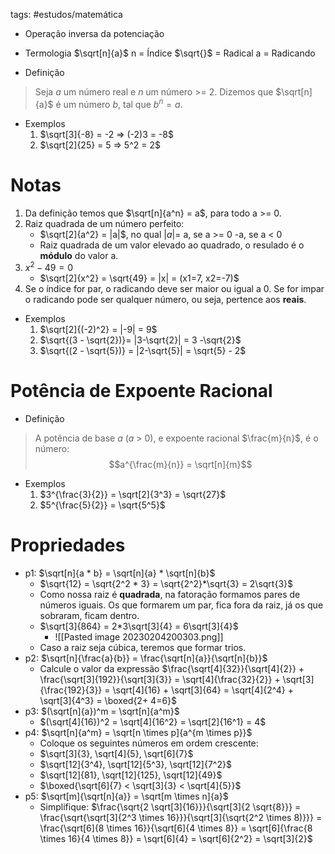 tags: #estudos/matemática 

- Operação inversa da potenciação

- Termologia
$\sqrt[n]{a}$
n = Índice
$\sqrt{}$ = Radical
a = Radicando

- Definição
> Seja *a* um número real e *n* um número >= 2. Dizemos que $\sqrt[n]{a}$ é um número *b*, tal que $b^n = a$.

- Exemplos
	1. $\sqrt[3]{-8} = -2 => (-2)3 = -8$ 
	2. $\sqrt[2]{25} = 5 => 5^2 = 2$

# Notas
1. Da definição temos que $\sqrt[n]{a^n} = a$, para todo a >= 0.
2. Raiz quadrada de um número perfeito:
	- $\sqrt[2]{a^2} = |a|$, no qual $|a| =$ a, se a >= 0
						    -a, se a < 0	
	- Raiz quadrada de um valor elevado ao quadrado, o resulado é o **módulo** do valor a.
3. $x^2 - 49 = 0$ 
	- $\sqrt[2]{x^2} = \sqrt{49} = |x| = (x1=7, x2=-7)$
4. Se o índice for par, o radicando deve ser maior ou igual a 0. Se for impar o radicando pode ser qualquer número, ou seja, pertence aos **reais**.

- Exemplos
	1. $\sqrt[2]{(-2)^2} = |-9| = 9$ 
	2. $\sqrt{(3 - \sqrt{2})}= |3-\sqrt{2}| = 3 -\sqrt{2}$ 
	3. $\sqrt{(2 - \sqrt{5})} = |2-\sqrt{5}| = \sqrt{5} - 2$ 

# Potência de Expoente Racional
- Definição
> A potência de base *a* (*a* > 0), e expoente racional $\frac{m}{n}$, é o número:
> $$a^{\frac{m}{n}} = \sqrt[n]{m}$$
- Exemplos
	1. $3^{\frac{3}{2}} = \sqrt[2]{3^3} = \sqrt{27}$  
	2. $5^{\frac{5}{2}} = \sqrt{5^5}$ 

# Propriedades
- p1: $\sqrt[n]{a * b} = \sqrt[n]{a} * \sqrt[n]{b}$
	- $\sqrt{12} = \sqrt{2^2 * 3} = \sqrt{2^2}*\sqrt{3} = 2\sqrt{3}$ 
	- Como nossa raiz é **quadrada**, na fatoração formamos pares de números iguais. Os que formarem um par, fica fora da raiz, já os que sobraram, ficam dentro.
	- $\sqrt[3]{864} = 2*3\sqrt[3]{4} = 6\sqrt[3]{4}$
		- ![[Pasted image 20230204200303.png]]
	- Caso a raiz seja cúbica, teremos que formar trios.
- p2: $\sqrt[n]{\frac{a}{b}} = \frac{\sqrt[n]{a}}{\sqrt[n]{b}}$ 
	- Calcule o valor da expressão $\frac{\sqrt[4]{32}}{\sqrt[4]{2}} + \frac{\sqrt[3]{192}}{\sqrt[3]{3}} = \sqrt[4]{\frac{32}{2}} + \sqrt[3]{\frac{192}{3}} = \sqrt[4]{16} + \sqrt[3]{64} = \sqrt[4]{2^4} + \sqrt[3]{4^3} = \boxed{2+ 4=6}$ 
- p3: $(\sqrt[n]{a})^m = \sqrt[n]{a^m}$
	- $(\sqrt[4]{16})^2 = \sqrt[4]{16^2} = \sqrt[2]{16^1} = 4$ 
- p4: $\sqrt[n]{a^m} = \sqrt[n \times p]{a^{m \times p}}$ 
	- Coloque os seguintes números em ordem crescente:
	- $\sqrt[3]{3}, \sqrt[4]{5}, \sqrt[6]{7}$
	- $\sqrt[12]{3^4}, \sqrt[12]{5^3}, \sqrt[12]{7^2}$ 
	- $\sqrt[12]{81}, \sqrt[12]{125}, \sqrt[12]{49}$
	- $\boxed{\sqrt[6]{7} < \sqrt[3]{3} < \sqrt[4]{5}}$ 
- p5: $\sqrt[m]{\sqrt[n]{a}} = \sqrt[m \times n]{a}$  
	- Simplifique: $\frac{\sqrt{2 \sqrt[3]{16}}}{\sqrt[3]{2 \sqrt{8}}} = \frac{\sqrt{\sqrt[3]{2^3 \times 16}}}{\sqrt[3]{\sqrt{2^2 \times 8)}}} = \frac{\sqrt[6]{8 \times 16}}{\sqrt[6]{4 \times 8}} = \sqrt[6]{\frac{8 \times 16}{4 \times 8}} = \sqrt[6]{4} = \sqrt[6]{2^2} = \sqrt[3]{2}$ 